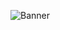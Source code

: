 ![Banner](https://fiverr-res.cloudinary.com/image/upload/q_auto,f_auto/v1/secured-attachments/message/attachments/43bba59446c968f9b92ada3e7059c980-1601914221377/4.jpg?__cld_token__=exp=1613295060~hmac=57fe9f37970d878d15af48ef1f8f489d8fe7bf7e09b36539957bc1745663ca18)
